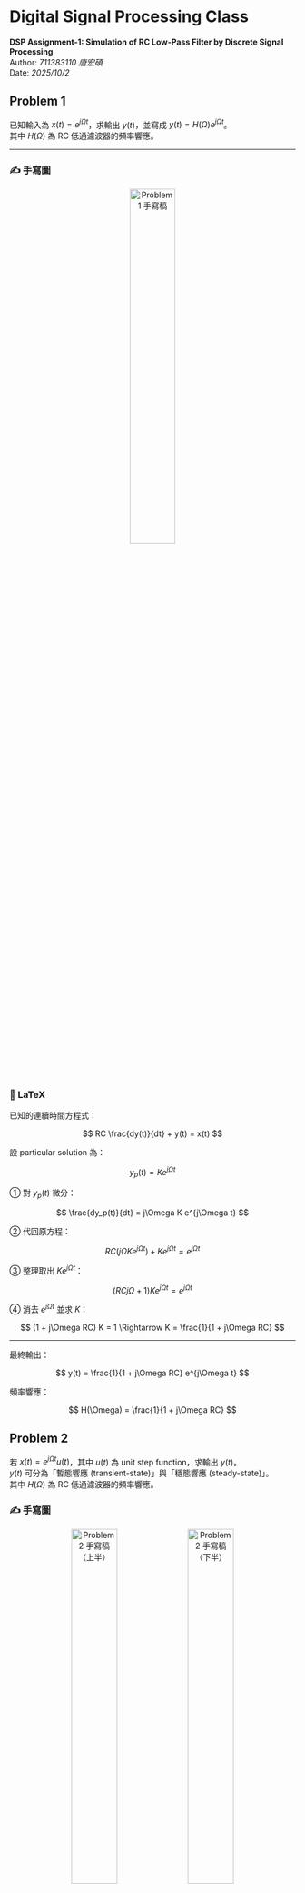 #  Digital Signal Processing Class
**DSP Assignment-1: Simulation of RC Low-Pass Filter by Discrete Signal Processing**  
Author: *711383110 唐宏碩*  
Date: *2025/10/2*

## Problem 1

已知輸入為 $x(t)=e^{j\Omega t}$，求輸出 $y(t)$，並寫成 $y(t)=H(\Omega)e^{j\Omega t}$。  
其中 $H(\Omega)$ 為 RC 低通濾波器的頻率響應。

---

### ✍️ 手寫圖
<p align="center">
  <img src="https://raw.githubusercontent.com/s711383110-tech/Digital-Signal-Processing-Class/main/fig/problem1.jpg" alt="Problem 1 手寫稿" width="40%">
</p>

### 🧩 LaTeX

已知的連續時間方程式：

$$
RC \frac{dy(t)}{dt} + y(t) = x(t)
$$

設 particular solution 為：

$$
y_p(t) = K e^{j\Omega t}
$$

① 對 $y_p(t)$ 微分：

$$
\frac{dy_p(t)}{dt} = j\Omega K e^{j\Omega t}
$$

② 代回原方程：

$$
RC (j\Omega K e^{j\Omega t}) + K e^{j\Omega t} = e^{j\Omega t}
$$

③ 整理取出 $K e^{j\Omega t}$：

$$
(RC j\Omega + 1) K e^{j\Omega t} = e^{j\Omega t}
$$

④ 消去 $e^{j\Omega t}$ 並求 $K$：

$$
(1 + j\Omega RC) K = 1 \Rightarrow K = \frac{1}{1 + j\Omega RC}
$$

---

最終輸出：

$$
y(t) = \frac{1}{1 + j\Omega RC} e^{j\Omega t}
$$

頻率響應：

$$
H(\Omega) = \frac{1}{1 + j\Omega RC}
$$


## Problem 2

若 $x(t)=e^{j\Omega t}u(t)$，其中 $u(t)$ 為 unit step function，求輸出 $y(t)$。  
$y(t)$ 可分為「暫態響應 (transient-state)」與「穩態響應 (steady-state)」。  
其中 $H(\Omega)$ 為 RC 低通濾波器的頻率響應。

### ✍️ 手寫圖
<p align="center">
  <img src="https://raw.githubusercontent.com/s711383110-tech/Digital-Signal-Processing-Class/main/fig/problem2_01.jpg" alt="Problem 2 手寫稿（上半）" width="40%">
  <img src="https://raw.githubusercontent.com/s711383110-tech/Digital-Signal-Processing-Class/main/fig/problem2_02.jpg" alt="Problem 2 手寫稿（下半）" width="40%">
</p>

---

### 🧩 LaTeX

已知輸入：

$$
x(t)=e^{j\Omega t}u(t)
$$


RC電路滿足的一階微分方程：

$$
RC\frac{dy(t)}{dt}+y(t)=x(t), \qquad \tau=RC
$$


#### ① Particular Solution

設特解：

$$
y_p(t)=K e^{j\Omega t}
$$


代回方程：

$$
\tau \frac{d}{dt}\left(K e^{j\Omega t}\right)+K e^{j\Omega t}
= \tau (j\Omega) K e^{j\Omega t} + K e^{j\Omega t}
= e^{j\Omega t}
$$


消去 $e^{j\Omega t}$ 求 $K$：

$$
(1+j\Omega\tau)K=1 \;\Rightarrow\; K=\frac{1}{1+j\Omega\tau}
$$


故特解：

$$
y_p(t)=\frac{1}{1+j\Omega\tau}e^{j\Omega t}
$$


#### ② Homogeneous Solution

令 $x(t)=0$，則

$$
\tau \frac{dy_h(t)}{dt}+y_h(t)=0
$$

解得

$$
y_h(t)=A e^{-t/\tau}
$$


#### ③ 總解

$$
y(t)=y_p(t)+y_h(t)=H(\Omega)e^{j\Omega t}+A e^{-t/\tau}
$$


#### ④ 初始條件求 $A$

For  t < 0 \, no input and capacitor voltage is continuous:

$$
y(0^-) = 0 \Rightarrow\  y(0^+) = 0
$$

At  t = 0 \, 代 t=0 入總解:

$$
0 = H(\Omega) + A \Rightarrow\ A = -H(\Omega)
$$


---

### ⑤ 最終解並標明有效區間


$$
y(t) = \Big[\ H(\Omega)e^{j\Omega t} - H(\Omega)e^{-t/\tau} \Big] u(t)
     = H(\Omega)\Big( e^{j\Omega t} - e^{-t/\tau} \Big) u(t)
$$

where

$$
H(\Omega) = \frac{1}{1 + j\Omega \tau} = \frac{1}{1 + j\Omega RC}
$$

and

$$
\tau = RC
$$


## Problem 3

已知：

```math
x(t) = e^{j \Omega t}, \quad R = 1000\, \Omega, \quad 
C = \left( \frac{1}{2\pi} \times \frac{1}{400} \times \frac{1}{1000} \right)
```

要求：
```math
y(t) \quad \text{for} \quad \Omega = 2\pi f, \qquad f = 100,\,400,\,3000\,Hz
```

### 計算時間常數與截止頻率

$$
\tau = RC = 1000 \times \frac{1}{2\pi \times 400 \times 1000}
      = \frac{1}{2\pi \times 400} \text{s} \,
\quad
f_c = \frac{1}{2\pi RC} = 400\text{Hz}
$$

---

### ✍️ 手寫圖
<p align="center">
  <img src="https://raw.githubusercontent.com/s711383110-tech/Digital-Signal-Processing-Class/main/fig/problem3_01.jpg" alt="Problem 2 手寫稿（上半）" width="40%">
  <img src="https://raw.githubusercontent.com/s711383110-tech/Digital-Signal-Processing-Class/main/fig/problem3_02.jpg" alt="Problem 2 手寫稿（下半）" width="40%">
</p>

### 🧩 LaTeX

1. RC 的頻率響應 (Problem 1)：

$$
H(j\Omega) = \frac{1}{1 + j\Omega RC} = \frac{1}{1 + j\Omega \tau}
$$

2. 令：

$$
x = \Omega\tau = 2\pi f\tau, \qquad \tau = \frac{1}{2\pi \cdot 400} \Rightarrow x = \frac{f}{400}.
$$

$$
H = \frac{1}{1 + jx} = \frac{1 - jx}{1 + x^2} \quad (\text{矩形式})
$$

亦可寫成極座標形式：

$$
|H| = \frac{1}{\sqrt{1 + x^2}}, 
\quad 
\angle H = -\tan^{-1}(x)
$$

3.  因 $x(t) = e^{j\Omega t}$，輸出為：

$$
y(t) = H(j\Omega)e^{j\Omega t}
$$

### 三個頻率的計算

(a) $f = 100\text{Hz}$

$$
x = \frac{f}{400} = 0.25
$$

矩形式：

$$
H = \frac{1 - j(0.25)}{1 + (0.25)^2} 
  = \frac{1 - j0.25}{1.0625}
  = 0.94117647 - j0.23529412
$$

極座標：

$$
|H| = \frac{1}{\sqrt{1 + 0.25^2}} = 0.9701425,
\quad 
\angle H = -\tan^{-1}(0.25) = -14.036^\circ
$$

輸出：

$$
y(t) = H e^{j(2\pi 100)t}
     = 0.9701425 e^{j(2\pi 100t - 14.036^\circ)}
$$

(b) $f = 400\text{Hz}$ （剛好截止頻率）

$$
x = 1
$$

**矩形式：**

$$
H = \frac{1 - j}{2} = 0.5 - j0.5
$$

**極座標：**

$$
|H| = \frac{1}{\sqrt{2}} = 0.70710678, 
\quad \angle H = -45^\circ
$$

**輸出：**

$$
y(t) = H e^{j(2\pi \cdot 400t)} = 0.70710678 e^{j(2\pi \cdot 400t - 45^\circ)}
$$

(c) $f = 3000\text{Hz}$

由於：

$$
x = \frac{3000}{400} = 7.5
$$

**矩形式：**

$$
H = \frac{1 - j(7.5)}{1 + (7.5)^2} 
= \frac{1 - j7.5}{57.25}
= 0.01746725 - j0.1300437
$$


**極座標：**

$$
|H| = \frac{1}{\sqrt{1 + 7.5^2}} = 0.13216372, 
\quad \angle H = -\tan^{-1}(7.5) = -82.405^\circ
$$


**輸出：**

$$
y(t) = H e^{j(2\pi \cdot 3000t)} 
= 0.13216372 e^{j(2\pi \cdot 3000t - 82.405^\circ)}
$$


## Problem 4
已知：

$$
x(t) = e^{j\Omega t}u(t), \quad R = 1000\Omega, \quad 
C = \left(\frac{1}{2\pi} \times \frac{1}{400} \times \frac{1}{1000}\right)
$$

求：

$$
y(t) \text{ for } \Omega = 2\pi f, \quad f = 100Hz\, 400Hz\, 3000Hz
$$

---

### ✍️ 手寫圖
<p align="center">
  <img src="https://raw.githubusercontent.com/s711383110-tech/Digital-Signal-Processing-Class/main/fig/problem4_01.jpg" alt="Problem 2 手寫稿（上半）" width="40%">
  <img src="https://raw.githubusercontent.com/s711383110-tech/Digital-Signal-Processing-Class/main/fig/problem4_02.jpg" alt="Problem 2 手寫稿（下半）" width="40%">
</p>

---

### 🧩 LaTeX
$$
\text{Sol:} \\
\begin{cases}
\text{輸入: } x(t) = e^{j\Omega t} u(t) \quad (\text{在 } t < 0 \text{ 為 } 0,  t \ge 0 \text{ 打開一個複指數}) \\
\text{電路: } RC \text{ 低通 (輸出取電容電壓)} \\
\text{因為乘了 } u(t) \text{ 是「因果開關」，解答一定是 } \text{穩態} + \text{暫態}
\end{cases}
$$

---

$$
\text{解法:} \\
\begin{cases}
\text{RC方程: } RC \dfrac{dy(t)}{dt} + y(t) = x(t), \quad \text{令 } \tau = RC. \\
\\
\text{對 } x(t) = e^{j\Omega t}u(t): \\
\text{特解(穩態): } y_p(t) = K e^{j\Omega t} \Rightarrow K(1 + j\Omega \tau) = 1 \\
H(\Omega) = K = \dfrac{1}{1 + j\Omega \tau} \\
\\
\text{齊次解(暫態): } y_h(t) = A e^{-t/\tau} \\
\text{初始條件: 初始時靜止且電容電壓連續 } y(0^-) = y(0^+) = 0 \Rightarrow A = -H(j\Omega) \\
\\
\text{所以總解(對所有 } t \ge 0): \\
y(t) = H(\Omega) \left( e^{j\Omega t} - e^{-t/\tau} \right) u(t), \quad H(\Omega) = \dfrac{1}{1 + j\Omega \tau}
\end{cases}
$$

---

$$
\text{數值帶入 :} \\
\tau = RC = 1 \times 10^3 \times \dfrac{1}{2\pi \times 4 \times 10^2} = \dfrac{1}{2\pi \times 400} \approx 3.981 \times 10^{-4} \text{ s } \(0.398\text{ms})
$$

$$
f_c = \dfrac{1}{2\pi RC} = 400\text{Hz}
$$

$$
\text{令 } \chi \equiv \Omega \tau = \dfrac{f}{400}
$$

$$
\text{則 } 
H = \dfrac{1}{1 + j\chi}, \quad
H = \dfrac{1 - j\chi}{(1 + j\chi)(1 - j\chi)} = \dfrac{1 - j\chi}{1 + \chi^2}
$$

$$
|H| = \dfrac{1}{\sqrt{1 + \chi^2}}, \quad
\angle H = -\tan^{-1}(\chi)
$$

---

### (a) f = 100 Hz → χ = 100 / 400 = 0.25

$$
\text{矩形式:} \quad
H = \dfrac{1 - j0.25}{1.0625} = 0.94117647 - j0.23529412
$$

$$
\text{極座標:} \quad
|H| = 0.97014250, \quad \angle H = -14.036^\circ
$$

$$
y(t) = H \left( e^{j2\pi 100t} - e^{-t/\tau} \right) u(t)
$$

---

### (b) f = 400 Hz → χ = 1（剛好截止）

$$
\text{矩形式:} \quad
H = \dfrac{1 - j1}{2} = 0.5 - j0.5
$$

$$
\text{極座標:} \quad
|H| = 0.70710678, \quad \angle H = -45^\circ
$$

$$
y(t) = H \left( e^{j2\pi 400t} - e^{-t/\tau} \right) u(t)
$$

---

### (c) f = 3000 Hz → χ = 3000 / 400 = 7.5

$$
\text{矩形式:} \quad
H = \dfrac{1 - j7.5}{1 + 7.5^2} = \dfrac{1 - j7.5}{57.25} = 0.01746725 - j0.13100437
$$

$$
\text{極座標:} \quad
|H| = 0.13216372, \quad \angle H = -82.405^\circ
$$

$$
y(t) = H \left( e^{j2\pi 3000t} - e^{-t/\tau} \right) u(t)
$$


## Problem 4
### ✍️ 手寫圖
<p align="center">
  <img src="https://raw.githubusercontent.com/s711383110-tech/Digital-Signal-Processing-Class/main/fig/problem5_01.jpg" alt="Problem 1 手寫稿" width="50%">
</p>
<p align="center">
  <img src="https://raw.githubusercontent.com/s711383110-tech/Digital-Signal-Processing-Class/main/fig/problem5_02.jpg" alt="Problem 1 手寫稿" width="50%">
</p>
<p align="center">
  <img src="https://raw.githubusercontent.com/s711383110-tech/Digital-Signal-Processing-Class/main/fig/problem5_03.jpg" alt="Problem 1 手寫稿" width="50%">
</p>

---

### 🧩 LaTeX
## Sol:
### ① 離散化與式簡化

從 Eq.(8) 可得出這是一個一階差分方程：

$$
y[n] = a_1y[n-1] + b_0x[n]
$$

其中：

$$
a_1 = \frac{RC}{RC + T}, \qquad b_0 = \frac{T}{RC + T}
$$

並且：

$$
a_1 + b_0 = 1
$$

---

### ② 假設輸入為複指數

若輸入：

$$
x[n] = e^{j\omega n}
$$

則輸出可寫成：

$$
y[n] = H(\omega)e^{j\omega n}
$$

代入 Eq.(8)：

$$
H e^{j\omega n} = a_1 H e^{j\omega (n-1)} + b_0e^{j\omega n}
$$

約去相同項得：

$$
H = a_1 H e^{-j\omega} + b_0
$$

整理後：

$$
H(\omega) = \frac{1}{1 - a_1 e^{-j\omega}}
$$

因此輸出為：

$$
y[n] = H(\omega)e^{j\omega n}
     = \frac{b_0}{1 - a_1 e^{-j\omega}} e^{j\omega n}
$$

### ③ 計算不同採樣率的係數

---

求電路時間常數：

$$
RC = \frac{1}{2\pi \times 400} \approx 3.98 \times 10^{-4}\ \text{s}
$$

---

### 採樣率與係數表

公式：

$$
a_1 = \frac{RC}{RC + T}, \qquad
b_0 = \frac{T}{RC + T}, \qquad
T = \frac{1}{f_s}
$$

| Sampling rate (Hz) | \(T) (s) | \(a1) | \(b0\) |
|:--------------------------:|:-----------------:|:-------:|:-------:|
| 4000   | 0.00025   | 0.61413 | 0.38587 |
| 8000   | 0.000125  | 0.76094 | 0.23906 |
| 16000  | 0.0000625 | 0.86424 | 0.13576 |

> 由表可見，當採樣率越高，\(a1\) 越接近 1，而 \(b0\) 越小。


---
### ④ 寫出三種 
$$
H(\omega) \ 與 \ y[n] \
$$

$$
H_{f_s}(\omega) = \frac{b_0(f_s)}{1 - a_1(f_s)e^{-j\omega}}, 
\qquad 
y_{f_s}[n] = H_{f_s}(\omega) e^{j\omega n}
$$

若要展開成實部與虛部：

$$
H(\omega) =
\frac{b_0 \left( 1 - a_1 \cos\omega + j a_1 \sin\omega \right)}
{\sqrt{(1 - a_1 \cos\omega)^2 + (a_1 \sin\omega)^2}}
$$

因此可得：

$$
|H| = \frac{b_0}{\sqrt{(1 - a_1 \cos\omega)^2 + (a_1 \sin\omega)^2}}, 
\qquad
\angle H = \tan^{-1}\left(\frac{a_1 \sin\omega}{1 - a_1 \cos\omega}\right)
$$
